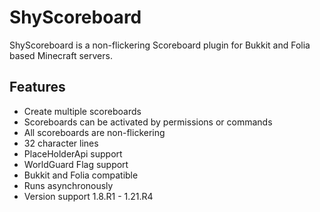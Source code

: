 # ShyScoreboard

ShyScoreboard is a non-flickering Scoreboard plugin for Bukkit and Folia based Minecraft servers.

## Features

* Create multiple scoreboards
* Scoreboards can be activated by permissions or commands
* All scoreboards are non-flickering
* 32 character lines
* PlaceHolderApi support
* WorldGuard Flag support
* Bukkit and Folia compatible
* Runs asynchronously
* Version support 1.8.R1 - 1.21.R4
